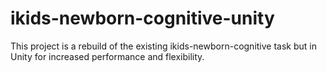# ikids-newborn-cognitive-unity
This project is a rebuild of the existing ikids-newborn-cognitive task but in Unity for increased performance and flexibility.
